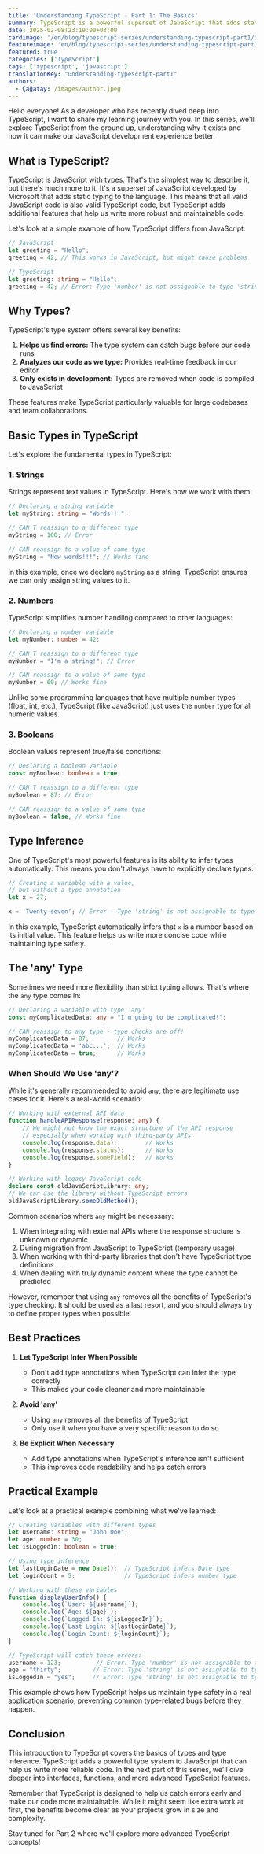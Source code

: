 ```yaml
---
title: 'Understanding TypeScript - Part 1: The Basics'
summary: TypeScript is a powerful superset of JavaScript that adds static typing to the language. In this article series, we'll explore TypeScript from basics to advanced concepts, starting with fundamental types and type inference.
date: 2025-02-08T23:19:00+03:00
cardimage: '/en/blog/typescript-series/understanding-typescript-part1/images/cover.svg'
featureimage: 'en/blog/typescript-series/understanding-typescript-part1/images/cover.svg'
featured: true
categories: ['TypeScript']
tags: ['typescript', 'javascript']
translationKey: "understanding-typescript-part1"
authors:
  - Çağatay: /images/author.jpeg
---
```


Hello everyone! As a developer who has recently dived deep into TypeScript, I want to share my learning journey with you. In this series, we'll explore TypeScript from the ground up, understanding why it exists and how it can make our JavaScript development experience better.

## What is TypeScript?

TypeScript is JavaScript with types. That's the simplest way to describe it, but there's much more to it. It's a superset of JavaScript developed by Microsoft that adds static typing to the language. This means that all valid JavaScript code is also valid TypeScript code, but TypeScript adds additional features that help us write more robust and maintainable code.

Let's look at a simple example of how TypeScript differs from JavaScript:

```typescript
// JavaScript
let greeting = "Hello";
greeting = 42; // This works in JavaScript, but might cause problems

// TypeScript
let greeting: string = "Hello";
greeting = 42; // Error: Type 'number' is not assignable to type 'string'
```

## Why Types?

TypeScript's type system offers several key benefits:

1. **Helps us find errors:** The type system can catch bugs before our code runs
2. **Analyzes our code as we type:** Provides real-time feedback in our editor
3. **Only exists in development:** Types are removed when code is compiled to JavaScript

These features make TypeScript particularly valuable for large codebases and team collaborations.

## Basic Types in TypeScript

Let's explore the fundamental types in TypeScript:

### 1. Strings

Strings represent text values in TypeScript. Here's how we work with them:

```typescript
// Declaring a string variable
let myString: string = "Words!!!";

// CAN'T reassign to a different type
myString = 100; // Error

// CAN reassign to a value of same type
myString = "New words!!!"; // Works fine
```

In this example, once we declare `myString` as a string, TypeScript ensures we can only assign string values to it.

### 2. Numbers

TypeScript simplifies number handling compared to other languages:

```typescript
// Declaring a number variable
let myNumber: number = 42;

// CAN'T reassign to a different type
myNumber = "I'm a string!"; // Error

// CAN reassign to a value of same type
myNumber = 60; // Works fine
```

Unlike some programming languages that have multiple number types (float, int, etc.), TypeScript (like JavaScript) just uses the `number` type for all numeric values.

### 3. Booleans

Boolean values represent true/false conditions:

```typescript
// Declaring a boolean variable
const myBoolean: boolean = true;

// CAN'T reassign to a different type
myBoolean = 87; // Error

// CAN reassign to a value of same type
myBoolean = false; // Works fine
```

## Type Inference

One of TypeScript's most powerful features is its ability to infer types automatically. This means you don't always have to explicitly declare types:

```typescript
// Creating a variable with a value,
// but without a type annotation
let x = 27;

x = 'Twenty-seven'; // Error - Type 'string' is not assignable to type 'number'
```

In this example, TypeScript automatically infers that `x` is a number based on its initial value. This feature helps us write more concise code while maintaining type safety.

## The 'any' Type

Sometimes we need more flexibility than strict typing allows. That's where the `any` type comes in:

```typescript
// Declaring a variable with type 'any'
const myComplicatedData: any = "I'm going to be complicated!";

// CAN reassign to any type - type checks are off!
myComplicatedData = 87;        // Works
myComplicatedData = 'abc...';  // Works
myComplicatedData = true;      // Works
```

### When Should We Use 'any'?

While it's generally recommended to avoid `any`, there are legitimate use cases for it. Here's a real-world scenario:

```typescript
// Working with external API data
function handleAPIResponse(response: any) {
    // We might not know the exact structure of the API response
    // especially when working with third-party APIs
    console.log(response.data);        // Works
    console.log(response.status);      // Works
    console.log(response.someField);   // Works
}

// Working with legacy JavaScript code
declare const oldJavaScriptLibrary: any;
// We can use the library without TypeScript errors
oldJavaScriptLibrary.someOldMethod();
```

Common scenarios where `any` might be necessary:
1. When integrating with external APIs where the response structure is unknown or dynamic
2. During migration from JavaScript to TypeScript (temporary usage)
3. When working with third-party libraries that don't have TypeScript type definitions
4. When dealing with truly dynamic content where the type cannot be predicted

However, remember that using `any` removes all the benefits of TypeScript's type checking. It should be used as a last resort, and you should always try to define proper types when possible.

## Best Practices

1. **Let TypeScript Infer When Possible**
   - Don't add type annotations when TypeScript can infer the type correctly
   - This makes your code cleaner and more maintainable

2. **Avoid 'any'**
   - Using `any` removes all the benefits of TypeScript
   - Only use it when you have a very specific reason to do so

3. **Be Explicit When Necessary**
   - Add type annotations when TypeScript's inference isn't sufficient
   - This improves code readability and helps catch errors

## Practical Example

Let's look at a practical example combining what we've learned:

```typescript
// Creating variables with different types
let username: string = "John Doe";
let age: number = 30;
let isLoggedIn: boolean = true;

// Using type inference
let lastLoginDate = new Date();  // TypeScript infers Date type
let loginCount = 5;              // TypeScript infers number type

// Working with these variables
function displayUserInfo() {
    console.log(`User: ${username}`);
    console.log(`Age: ${age}`);
    console.log(`Logged In: ${isLoggedIn}`);
    console.log(`Last Login: ${lastLoginDate}`);
    console.log(`Login Count: ${loginCount}`);
}

// TypeScript will catch these errors:
username = 123;          // Error: Type 'number' is not assignable to type 'string'
age = "thirty";         // Error: Type 'string' is not assignable to type 'number'
isLoggedIn = "yes";     // Error: Type 'string' is not assignable to type 'boolean'
```

This example shows how TypeScript helps us maintain type safety in a real application scenario, preventing common type-related bugs before they happen.

## Conclusion

This introduction to TypeScript covers the basics of types and type inference. TypeScript adds a powerful type system to JavaScript that can help us write more reliable code. In the next part of this series, we'll dive deeper into interfaces, functions, and more advanced TypeScript features.

Remember that TypeScript is designed to help us catch errors early and make our code more maintainable. While it might seem like extra work at first, the benefits become clear as your projects grow in size and complexity.

Stay tuned for Part 2 where we'll explore more advanced TypeScript concepts!